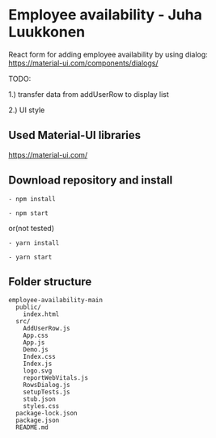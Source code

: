 # Employee availability - Juha Luukkonen

React form for adding employee availability by using dialog: https://material-ui.com/components/dialogs/ 

TODO: 

1.) transfer data from addUserRow to display list

2.) UI style

## Used Material-UI libraries

https://material-ui.com/

## Download repository and install
```
- npm install

- npm start
```
or(not tested)
```
- yarn install

- yarn start
```
## Folder structure
```
employee-availability-main
  public/
    index.html
  src/
    AddUserRow.js
    App.css
    App.js
    Demo.js
    Index.css
    Index.js
    logo.svg
    reportWebVitals.js
    RowsDialog.js
    setupTests.js
    stub.json
    styles.css
  package-lock.json
  package.json
  README.md
```